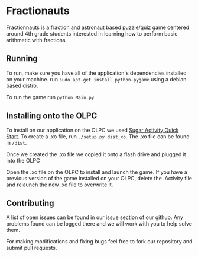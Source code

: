 Fractionauts
=================
Fractionnauts is a fraction and astronaut based puzzle/quiz game centered around 4th grade students interested in learning how to perform basic arithmetic with fractions.

Running
-------
To run, make sure you have all of the application's dependencies installed on your machine. 
run `sudo apt-get install python-pygame` using a debian based distro.

To run the game run `python Main.py`


Installing onto the OLPC
------------------------
To install on our application on the OLPC we used [Sugar Activity Quick Start](https://github.com/FOSSRIT/SAQS-sugar-activity-quick-start-). 
To create a .xo file, run `./setup.py dist_xo`. The .xo file can be found in `/dist`.

Once we created the .xo file we copied it onto a flash drive and plugged it into the OLPC

Open the .xo file on the OLPC to install and launch the game. If you have a previous version of the game installed on your OLPC, delete the .Activity file and relaunch the new .xo file to overwrite it.


Contributing
------------
A list of open issues can be found in our issue section of our github. Any problems found can be logged there and we will work with you to help solve them.

For making modifications and fixing bugs feel free to fork our repository and submit pull requests.
